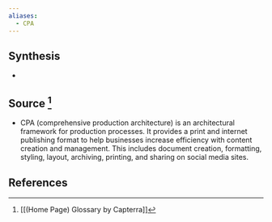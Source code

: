 ```yaml
---
aliases:
  - CPA
---
```

## Synthesis
- 
## Source [^1]
- CPA (comprehensive production architecture) is an architectural framework for production processes. It provides a print and internet publishing format to help businesses increase efficiency with content creation and management. This includes document creation, formatting, styling, layout, archiving, printing, and sharing on social media sites.
## References

[^1]: [[(Home Page) Glossary by Capterra]]